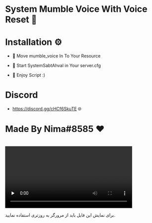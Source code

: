 # System Mumble Voice With Voice Reset 📄

# Installation ⚙️

- 🔸 Move mumble_voice In To Your Resource

- 🔸 Start SystemSabtAhval in Your server.cfg

- 🔸 Enjoy Script :)



# Discord

- https://discord.gg/cHCf6SkuTE 🌐



# Made By Nima#8585 ❤️

# 
<video id="my-video" class="video-js playermain" controls="" preload="none" controlslist="nodownload" width="410" height="200" style="max-width:100%;" data-setup="{}"><source id="playersource" src="https://s6.uupload.ir/filelink/80760725f8ed13c2f6382de7dac2590f_226baa3137/2022-05-13_01-21-52_z7gc.mp4" type="video/mp4"> <p class="vjs-no-js">      برای نمایش این فایل باید از مرورگر به روزتری استفاده نمایید.</p></video>
